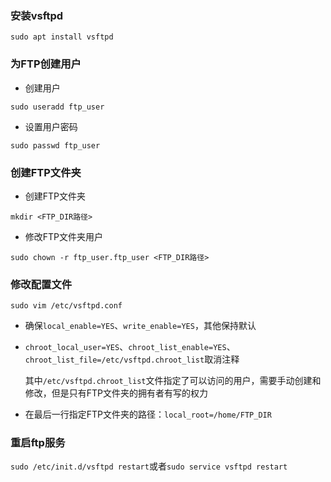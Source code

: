 ### 安装vsftpd
```
sudo apt install vsftpd
```

### 为FTP创建用户
- 创建用户
```
sudo useradd ftp_user
```
- 设置用户密码
```
sudo passwd ftp_user
```

### 创建FTP文件夹
- 创建FTP文件夹
```
mkdir <FTP_DIR路径>
```
- 修改FTP文件夹用户
```
sudo chown -r ftp_user.ftp_user <FTP_DIR路径>
```

### 修改配置文件
```
sudo vim /etc/vsftpd.conf
```
- 确保`local_enable=YES`、`write_enable=YES`，其他保持默认
- `chroot_local_user=YES`、`chroot_list_enable=YES`、`chroot_list_file=/etc/vsftpd.chroot_list`取消注释

    其中`/etc/vsftpd.chroot_list`文件指定了可以访问的用户，需要手动创建和修改，但是只有FTP文件夹的拥有者有写的权力
- 在最后一行指定FTP文件夹的路径：`local_root=/home/FTP_DIR`


### 重启ftp服务
`sudo /etc/init.d/vsftpd restart`或者`sudo service vsftpd restart`



